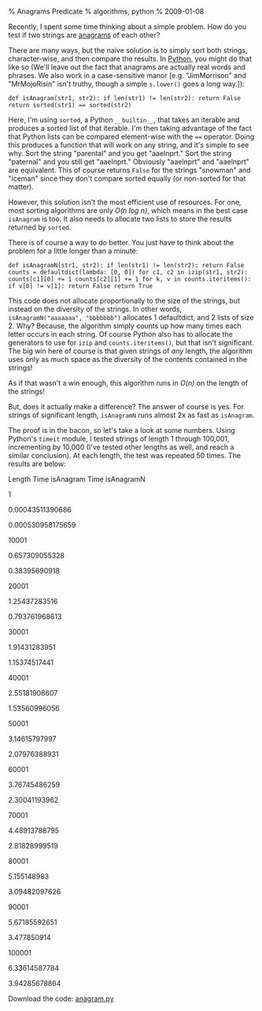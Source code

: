 % Anagrams Predicate
% algorithms, python
% 2009-01-08

Recently, I spent some time thinking about a simple problem. How do you test
if two strings are [anagrams][1] of each other?

There are many ways, but the naive solution is to simply sort both strings,
character-wise, and then compare the results. In [Python][2], you might do
that like so (We'll leave out the fact that anagrams are actually real words
and phrases. We also work in a case-sensitive manor [e.g. "JimMorrison" and
"MrMojoRisin" isn't truthy, though a simple `s.lower()` goes a long way.]):

`def isAnagram(str1, str2): if len(str1) != len(str2): return False return
sorted(str1) == sorted(str2) `

Here, I'm using `sorted`, a Python `__builtin__`, that takes an iterable and
produces a sorted list of that iterable. I'm then taking advantage of the fact
that Python lists can be compared element-wise with the `==` operator. Doing
this produces a function that will work on any string, and it's simple to see
why. Sort the string "parental" and you get "aaelnprt." Sort the string
"paternal" and you still get "aaelnprt." Obviously "aaelnprt" and "aaelnprt"
are equivalent. This of course returns `False` for the strings "snowman" and
"iceman" since they don't compare sorted equally (or non-sorted for that
matter).

However, this solution isn't the most efficient use of resources. For one,
most sorting algorithms are only _O(n log n)_, which means in the best case
`isAnagram` is too. It also needs to allocate two lists to store the results
returned by `sorted`.

There is of course a way to do better. You just have to think about the
problem for a little longer than a minute:

`def isAnagramN(str1, str2): if len(str1) != len(str2): return False counts =
defaultdict(lambda: [0, 0]) for c1, c2 in izip(str1, str2): counts[c1][0] += 1
counts[c2][1] += 1 for k, v in counts.iteritems(): if v[0] != v[1]: return
False return True `

This code does not allocate proportionally to the size of the strings, but
instead on the diversity of the strings. In other words,
`isAnagramN("aaaaaaa", "bbbbbbb")` allocates 1 defaultdict, and 2 lists of
size 2. Why? Because, the algorithm simply counts up how many times each
letter occurs in each string. Of course Python also has to allocate the
generators to use for `izip` and `counts.iteritems()`, but that isn't
significant. The big win here of course is that given strings of _any_ length,
the algorithm uses only as much space as the diversity of the contents
contained in the strings!

As if that wasn't a win enough, this algorithm runs in _O(n)_ on the length of
the strings!

But, does it actually make a difference? The answer of course is yes. For
strings of significant length, `isAnagramN` runs almost 2x as fast as
`isAnagram`.

The proof is in the bacon, so let's take a look at some numbers. Using
Python's `timeit` module, I tested strings of length 1 through 100,001,
incrementing by 10,000 (I've tested other lengths as well, and reach a similar
conclusion). At each length, the test was repeated 50 times. The results are
below:

Length Time isAnagram Time isAnagramN

1

0.00043511390686

0.000530958175659

10001

0.657309055328

0.38395690918

20001

1.25437283516

0.793761968613

30001

1.91431283951

1.15374517441

40001

2.55181908607

1.53560996056

50001

3.14615797997

2.07976388931

60001

3.76745486259

2.30041193962

70001

4.48913788795

2.81828999519

80001

5.155148983

3.09482097626

90001

5.67185592651

3.477850914

100001

6.33614587784

3.94285678864

Download the code: [anagram.py][3]

   [1]: http://en.wikipedia.org/wiki/Anagram

   [2]: http://www.python.org

   [3]: http://files.sigusr2.net/anagram.py

